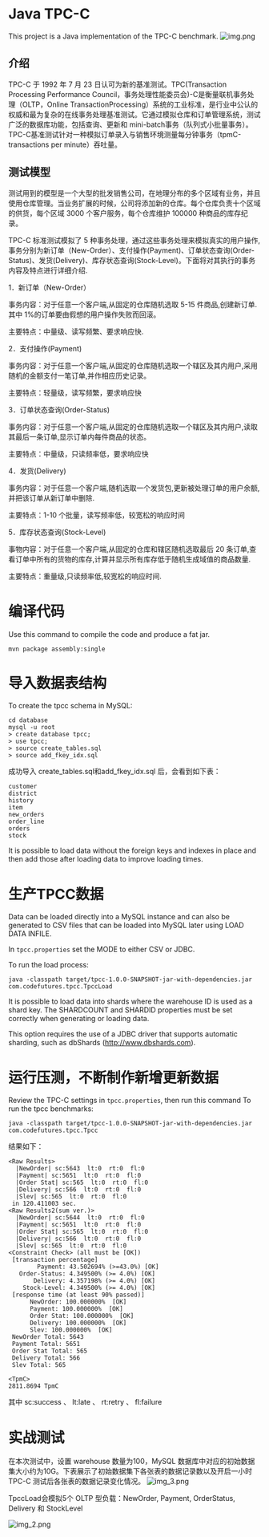 # Java TPC-C


This project is a Java implementation of the TPC-C benchmark.
![img.png](img.png)
## 介绍
TPC-C 于 1992 年 7 月 23 日认可为新的基准测试。TPC(Transaction Processing Performance Council，事务处理性能委员会)-C是衡量联机事务处理（OLTP，Online TransactionProcessing）系统的工业标准，是行业中公认的权威和最为复杂的在线事务处理基准测试。它通过模拟仓库和订单管理系统，测试广泛的数据库功能，包括查询、更新和  mini-batch事务（队列式小批量事务）。TPC-C基准测试针对一种模拟订单录入与销售环境测量每分钟事务（tpmC-transactions per minute）吞吐量。

## 测试模型
测试用到的模型是一个大型的批发销售公司，在地理分布的多个区域有业务，并且使用仓库管理。当业务扩展的时候，公司将添加新的仓库。每个仓库负责十个区域的供货，每个区域 3000 个客户服务，每个仓库维护 100000 种商品的库存纪录。


TPC-C 标准测试模拟了 5 种事务处理，通过这些事务处理来模拟真实的用户操作,事务分别为新订单（New-Order）、支付操作(Payment)、订单状态查询(Order-Status)、发货(Delivery)、库存状态查询(Stock-Level)。下面将对其执行的事务内容及特点进行详细介绍.

1．新订单（New-Order）

事务内容：对于任意一个客户端,从固定的仓库随机选取 5-15  件商品,创建新订单.其中 1%的订单要由假想的用户操作失败而回滚。

主要特点：中量级、读写频繁、要求响应快.

2．支付操作(Payment)

事务内容：对于任意一个客户端,从固定的仓库随机选取一个辖区及其内用户,采用随机的金额支付一笔订单,并作相应历史记录。

主要特点：轻量级，读写频繁，要求响应快

3．订单状态查询(Order-Status)

事务内容：对于任意一个客户端,从固定的仓库随机选取一个辖区及其内用户,读取其最后一条订单,显示订单内每件商品的状态。

主要特点：中量级，只读频率低，要求响应快

4．发货(Delivery)

事务内容：对于任意一个客户端,随机选取一个发货包,更新被处理订单的用户余额,并把该订单从新订单中删除.

主要特点：1-10 个批量，读写频率低，较宽松的响应时间

5．库存状态查询(Stock-Level)

事物内容：对于任意一个客户端,从固定的仓库和辖区随机选取最后 20 条订单,查看订单中所有的货物的库存,计算并显示所有库存低于随机生成域值的商品数量.

主要特点：重量级,只读频率低,较宽松的响应时间.
# 编译代码


Use this command to compile the code and produce a fat jar.

```
mvn package assembly:single
```

# 导入数据表结构

To create the tpcc schema in MySQL:

```
cd database
mysql -u root
> create database tpcc;
> use tpcc;
> source create_tables.sql
> source add_fkey_idx.sql
```
成功导入 create_tables.sql和add_fkey_idx.sql 后，会看到如下表：
```
customer
district
history
item
new_orders
order_line
orders
stock
```
It is possible to load data without the foreign keys and indexes in place and then add those
after loading data to improve loading times.

# 生产TPCC数据

Data can be loaded directly into a MySQL instance and can also be generated to CSV files that
can be loaded into MySQL later using LOAD DATA INFILE.

In `tpcc.properties` set the MODE to either CSV or JDBC.

To run the load process:

```
java -classpath target/tpcc-1.0.0-SNAPSHOT-jar-with-dependencies.jar com.codefutures.tpcc.TpccLoad
```

It is possible to load data into shards where the warehouse ID is used as a shard key. The
SHARDCOUNT and SHARDID properties must be set correctly when generating or loading data.

This option requires the use of a JDBC driver that supports automatic sharding, such as
dbShards (http://www.dbshards.com).

# 运行压测，不断制作新增更新数据

Review the TPC-C settings in `tpcc.properties`, then run this command To run the tpcc benchmarks:

```
java -classpath target/tpcc-1.0.0-SNAPSHOT-jar-with-dependencies.jar com.codefutures.tpcc.Tpcc
```

结果如下：
```
<Raw Results>
  |NewOrder| sc:5643  lt:0  rt:0  fl:0 
  |Payment| sc:5651  lt:0  rt:0  fl:0 
  |Order Stat| sc:565  lt:0  rt:0  fl:0 
  |Delivery| sc:566  lt:0  rt:0  fl:0 
  |Slev| sc:565  lt:0  rt:0  fl:0 
 in 120.411003 sec.
<Raw Results2(sum ver.)>
  |NewOrder| sc:5644  lt:0  rt:0  fl:0 
  |Payment| sc:5651  lt:0  rt:0  fl:0 
  |Order Stat| sc:565  lt:0  rt:0  fl:0 
  |Delivery| sc:566  lt:0  rt:0  fl:0 
  |Slev| sc:565  lt:0  rt:0  fl:0 
<Constraint Check> (all must be [OK])
 [transaction percentage]
        Payment: 43.502694% (>=43.0%) [OK]
   Order-Status: 4.349500% (>= 4.0%) [OK]
       Delivery: 4.357198% (>= 4.0%) [OK]
    Stock-Level: 4.349500% (>= 4.0%) [OK]
 [response time (at least 90% passed)]
      NewOrder: 100.000000%  [OK]
      Payment: 100.000000%  [OK]
      Order Stat: 100.000000%  [OK]
      Delivery: 100.000000%  [OK]
      Slev: 100.000000%  [OK]
 NewOrder Total: 5643
 Payment Total: 5651
 Order Stat Total: 565
 Delivery Total: 566
 Slev Total: 565

<TpmC>
2811.8694 TpmC

```
其中  sc:success 、  lt:late 、 rt:retry 、 fl:failure

# 实战测试
在本次测试中，设置 warehouse 数量为100，MySQL 数据库中对应的初始数据集大小约为10G。下表展示了初始数据集下各张表的数据记录数以及开启一小时 TPC-C 测试后各张表的数据记录变化情况。
![img_3.png](img_3.png)

TpccLoad会模拟5个 OLTP 型负载：NewOrder, Payment, OrderStatus, Delivery 和 StockLevel

![img_2.png](img_2.png)
